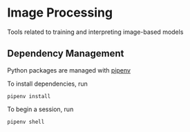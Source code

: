 # Image Processing
Tools related to training and interpreting image-based models


## Dependency Management
Python packages are managed with <a href="https://pypi.org/project/pipenv/">pipenv</a>

To install dependencies, run
```
pipenv install
```

To begin a session, run
```
pipenv shell
``` 
